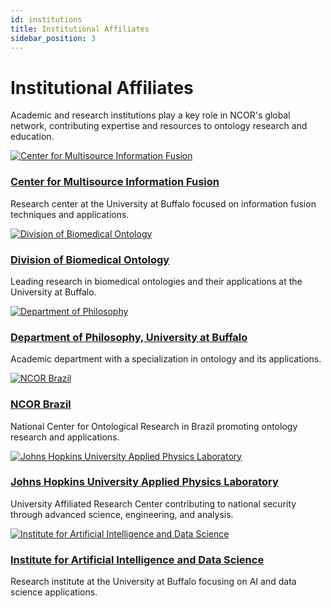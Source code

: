 ```yaml
---
id: institutions
title: Institutional Affiliates
sidebar_position: 3
---
```


# Institutional Affiliates

Academic and research institutions play a key role in NCOR's global network, contributing expertise and resources to ontology research and education.

<div className="row">
  <div className="col col--4 margin-bottom--lg">
    <div className="card">
      <div className="card__image">
        <a href="https://www.buffalo.edu/cmif.html">
          <img src="https://raw.githubusercontent.com/johnbeve/NCOR-Test/main/docs/assets/logos/cmif.png" alt="Center for Multisource Information Fusion" style={{height: '180px', padding: '20px', objectFit: 'contain'}} />
        </a>
      </div>
      <div className="card__body text--center">
        <h3><a href="https://www.buffalo.edu/cmif.html">Center for Multisource Information Fusion</a></h3>
        <p>Research center at the University at Buffalo focused on information fusion techniques and applications.</p>
      </div>
    </div>
  </div>

  <div className="col col--4 margin-bottom--lg">
    <div className="card">
      <div className="card__image">
        <a href="http://medicine.buffalo.edu/departments/biomedical-informatics/divisions/biomedical-ontology.html">
          <img src="https://raw.githubusercontent.com/johnbeve/NCOR-Test/main/docs/assets/logos/dbi.png" alt="Division of Biomedical Ontology" style={{height: '180px', padding: '20px', objectFit: 'contain'}} />
        </a>
      </div>
      <div className="card__body text--center">
        <h3><a href="http://medicine.buffalo.edu/departments/biomedical-informatics/divisions/biomedical-ontology.html">Division of Biomedical Ontology</a></h3>
        <p>Leading research in biomedical ontologies and their applications at the University at Buffalo.</p>
      </div>
    </div>
  </div>
</div>

<div className="row">
  <div className="col col--4 margin-bottom--lg">
    <div className="card">
      <div className="card__image">
        <a href="https://www.buffalo.edu/cas/philosophy/grad-study/ontology.html">
          <img src="https://raw.githubusercontent.com/johnbeve/NCOR-Test/main/docs/assets/logos/philosophy.png" alt="Department of Philosophy" style={{height: '180px', padding: '20px', objectFit: 'contain'}} />
        </a>
      </div>
      <div className="card__body text--center">
        <h3><a href="https://www.buffalo.edu/cas/philosophy/grad-study/ontology.html">Department of Philosophy, University at Buffalo</a></h3>
        <p>Academic department with a specialization in ontology and its applications.</p>
      </div>
    </div>
  </div>

  <div className="col col--4 margin-bottom--lg">
    <div className="card">
      <div className="card__image">
        <a href="https://ontology-br.com.br/about/">
          <img src="https://raw.githubusercontent.com/johnbeve/NCOR-Test/main/docs/assets/logos/ncor-brazil.png" alt="NCOR Brazil" style={{height: '180px', padding: '20px', objectFit: 'contain'}} />
        </a>
      </div>
      <div className="card__body text--center">
        <h3><a href="https://ontology-br.com.br/about/">NCOR Brazil</a></h3>
        <p>National Center for Ontological Research in Brazil promoting ontology research and applications.</p>
      </div>
    </div>
  </div>

  <div className="col col--4 margin-bottom--lg">
    <div className="card">
      <div className="card__image">
        <a href="https://www.jhuapl.edu/">
          <img src="https://raw.githubusercontent.com/johnbeve/NCOR-Test/main/docs/assets/logos/apl.png" alt="Johns Hopkins University Applied Physics Laboratory" style={{height: '180px', padding: '20px', objectFit: 'contain'}} />
        </a>
      </div>
      <div className="card__body text--center">
        <h3><a href="https://www.jhuapl.edu/">Johns Hopkins University Applied Physics Laboratory</a></h3>
        <p>University Affiliated Research Center contributing to national security through advanced science, engineering, and analysis.</p>
      </div>
    </div>
  </div>
</div>

<div className="row">
  <div className="col col--4 margin-bottom--lg">
    <div className="card">
      <div className="card__image">
        <a href="https://www.buffalo.edu/ai-data-science.html">
          <img src="https://raw.githubusercontent.com/johnbeve/NCOR-Test/main/docs/assets/logos/iad.png" alt="Institute for Artificial Intelligence and Data Science" style={{height: '180px', padding: '20px', objectFit: 'contain'}} />
        </a>
      </div>
      <div className="card__body text--center">
        <h3><a href="https://www.buffalo.edu/ai-data-science.html">Institute for Artificial Intelligence and Data Science</a></h3>
        <p>Research institute at the University at Buffalo focusing on AI and data science applications.</p>
      </div>
    </div>
  </div>
</div> 
